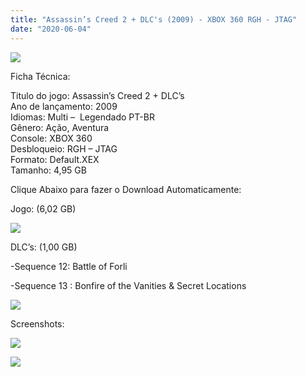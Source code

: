 ```yaml
---
title: "Assassin’s Creed 2 + DLC's (2009) - XBOX 360 RGH - JTAG"
date: "2020-06-04"
---
```


![](https://1.bp.blogspot.com/-0J9Kxuwpmns/XquSf8RjFrI/AAAAAAAAF64/uUGMOi9BmUwYyRMJsoM3f53zQU7T_GYwQCLcBGAsYHQ/s320/xbox360_assassinscreed2-211x300.jpg)

Ficha Técnica:

  
 Titulo do jogo: Assassin’s Creed 2 + DLC’s  
Ano de lançamento: 2009  
Idiomas: Multi –  Legendado PT-BR  
Gênero: Ação, Aventura  
Console: XBOX 360  
 Desbloqueio: RGH – JTAG  
Formato: Default.XEX  
Tamanho: 4,95 GB

  

Clique Abaixo para fazer o Download Automaticamente:

Jogo: (6,02 GB)

[![](https://1.bp.blogspot.com/-eNerQjlxWXg/Xsyoy1YwxPI/AAAAAAAAG8o/qs-0XGNQDR4jSn0uGinE3EzKZZ6GoZnEACPcBGAYYCw/s1600/LINK1.png)](https://zee.gl/iQ5b)

DLC’s: (1,00 GB)

\-Sequence 12: Battle of Forli 

\-Sequence 13 : Bonfire of the Vanities & Secret Locations​

  

[![](https://1.bp.blogspot.com/-eNerQjlxWXg/Xsyoy1YwxPI/AAAAAAAAG8o/qs-0XGNQDR4jSn0uGinE3EzKZZ6GoZnEACPcBGAYYCw/s1600/LINK1.png)](https://zee.gl/AAeGMhgr)

Screenshots:

[![](https://1.bp.blogspot.com/-fuTSBFPuuI4/XquTM0VPX6I/AAAAAAAAF7A/P_yQ1-vYZtoyCZcymN-eXpRz2kv56kQdgCLcBGAsYHQ/w400-h223/assassins-creed-ii-xbox-360-xbox-one-midia-fisica-D_NQ_NP_737061-MLB29395497958_022019-F.jpg)](https://1.bp.blogspot.com/-fuTSBFPuuI4/XquTM0VPX6I/AAAAAAAAF7A/P_yQ1-vYZtoyCZcymN-eXpRz2kv56kQdgCLcBGAsYHQ/s1600/assassins-creed-ii-xbox-360-xbox-one-midia-fisica-D_NQ_NP_737061-MLB29395497958_022019-F.jpg)

[![](https://1.bp.blogspot.com/-Pp6klYIqqP4/XquTSYY1BxI/AAAAAAAAF7E/sxNT9pXtY84vWbpta8vEtyadnkJDKnm1ACLcBGAsYHQ/w400-h223/Tudo-Sobre-Assassins-Creed-2-II-Gameplay-01.jpg)](https://1.bp.blogspot.com/-Pp6klYIqqP4/XquTSYY1BxI/AAAAAAAAF7E/sxNT9pXtY84vWbpta8vEtyadnkJDKnm1ACLcBGAsYHQ/s1600/Tudo-Sobre-Assassins-Creed-2-II-Gameplay-01.jpg)
